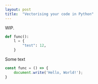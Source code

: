 ```yaml
---
layout: post
title:  "Vectorising your code in Python"
---
```


WIP.


```python
def func():
    l = {
        "test": 12,
    }
```

Some text

```javascript
const func = () => {
    document.write('Hello, World!');
}
```